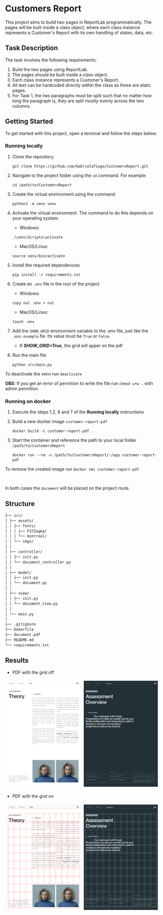 # Customers Report

This project aims to build two pages in ReportLab programmatically. The pages will be built inside a class object, where each class instance represents a Customer's Report with its own handling of states, data, etc.

## Task Description

The task involves the following requirements:

1. Build the two pages using ReportLab.
2. The pages should be built inside a class object.
3. Each class instance represents a Customer's Report.
4. All text can be hardcoded directly within the class as these are static pages.
5. For Task 1, the two paragraphs must be split such that no matter how long the paragraph is, they are split mostly evenly across the two columns.

## Getting Started

To get started with this project, open a terminal and follow the steps below:

### Running locally

1. Clone the repository.

    ```shell
    git clone https://github.com/GabrielaTiago/CustomersReport.git
    ```

2. Navigate to the project folder using the `cd` command. For example:

    ```shell
    cd /path/to/CustomersReport
    ```

3. Create the virtual environment using the command:

    ```shell
    python3 -m venv venv
    ```

4. Activate the virtual environment. The command to do this depends on your operating system:

    - Windows:

    ```shell
    .\venv\Scripts\activate
    ```

    - MacOS/Linux:

    ```shell
    source venv/bin/activate
    ```

5. Install the required dependencies

    ```shell
    pip install -r requirements.txt
    ```

6. Create an `.env` file in the root of the project

    - Windows:

    ```shell
    copy nul .env > nul
    ```

    - MacOS/Linux:

    ```shell
    touch .env
    ```

7. Add the `SHOW_GRID` environment variable to the .env file, just like the `.env.example` fie. Its value must be `True` or `False`

    - If **_SHOW_GRID=True_**, the grid will apper on the pdf

8. Run the main file

    ```shell
    python src/main.py
    ```

To deactivate the venv run `deactivate`

**OBS:** If you get an error of permition to write the file run `chmod u+w .` with admin permition.

### Running on docker

1. Execute the steps 1,2, 6 and 7 of the **Running locally** instructions

2. Build a new docker image `customer-report-pdf`

    ```shell
    docker build -t customer-report-pdf .
    ```

3. Start the container and reference the path to your local folder `/path/to/CustomersReport`

    ```shell
    docker run --rm -v /path/to/CustomersReport/:/app customer-report-pdf
    ```

To remove the created image run `docker rmi customer-report-pdf`

$~$

In both cases the `document` will be placed on the project route.

## Structure

```markdown
├── src/
│ ├── assets/
│ │ ├── fonts/
│ │ │ ├── F37Zagma/
│ │ │ └── montreal/
│ │ └── imgs/
│ │
│ ├── controller/
│ │ ├── init.py
│ │ └── document_controller.py
│ │
│ ├── model/
│ │ ├── init.py
│ │ └── document.py
│ │
│ ├── view/
│ │ ├── init.py
│ │ └── document_view.py
│ │
│ └── main.py
│
├── .gitignore
├── Dokerfile
├── document.pdf
├── README.md
└── requirements.txt
```

## Results

-   PDF with the grid off

<div style="display: flex;">
    <div style="flex: 50%; padding: 5px;">
        <img src="src/assets/imgs/result_imgs/3.png" alt="page 1 pdf" width="100%">
    </div>
    <div style="flex: 50%; padding: 5px;">
        <img src="src/assets/imgs/result_imgs/4.png" alt="page 2 pdf" width="100%">
    </div>
</div>

-   PDF with the grid on

<div style="display: flex;">
    <div style="flex: 50%; padding: 5px;">
        <img src="src/assets/imgs/result_imgs/1.png" alt="page 1 pdf grid on" width="100%">
    </div>
    <div style="flex: 50%; padding: 5px;">
        <img src="src/assets/imgs/result_imgs/2.png" alt="page 2 pdf grid on" width="100%">
    </div>
</div>
